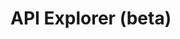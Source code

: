 # API Explorer (beta)

<Authentication />

<SwaggerViewer openApiFileUrl="https://dist.salestim.com/api/v1.0/open-api/io.salestim.automation.api.definition.yaml"/>